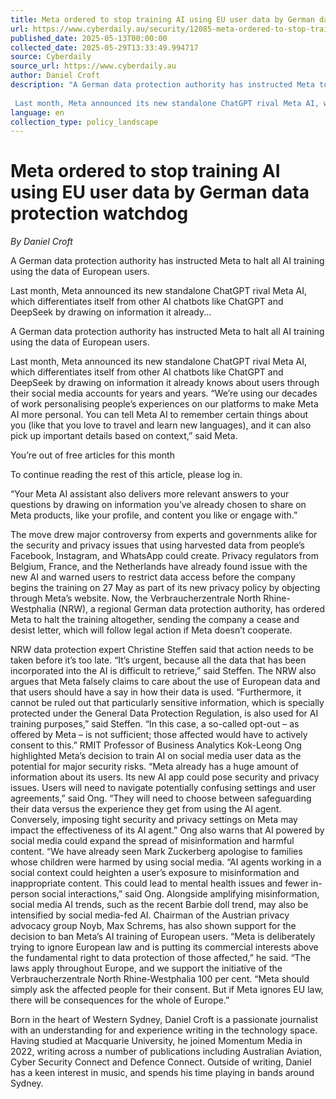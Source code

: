 ```yaml
---
title: Meta ordered to stop training AI using EU user data by German data protection watchdog
url: https://www.cyberdaily.au/security/12085-meta-ordered-to-stop-training-ai-using-eu-user-data-by-german-data-protection-watchdog
published_date: 2025-05-13T00:00:00
collected_date: 2025-05-29T13:33:49.994717
source: Cyberdaily
source_url: https://www.cyberdaily.au
author: Daniel Croft
description: "A German data protection authority has instructed Meta to halt all AI training using the data of European users. 
 
 Last month, Meta announced its new standalone ChatGPT rival Meta AI, which differentiates itself from other AI chatbots like ChatGPT and DeepSeek by drawing on information it already..."
language: en
collection_type: policy_landscape
---
```


# Meta ordered to stop training AI using EU user data by German data protection watchdog

*By Daniel Croft*

A German data protection authority has instructed Meta to halt all AI training using the data of European users. 
 
 Last month, Meta announced its new standalone ChatGPT rival Meta AI, which differentiates itself from other AI chatbots like ChatGPT and DeepSeek by drawing on information it already...

A German data protection authority has instructed Meta to halt all AI training using the data of European users. 
 
 Last month, Meta announced its new standalone ChatGPT rival Meta AI, which differentiates itself from other AI chatbots like ChatGPT and DeepSeek by drawing on information it already knows about users through their social media accounts for years and years. 
 “We’re using our decades of work personalising people’s experiences on our platforms to make Meta AI more personal. You can tell Meta AI to remember certain things about you (like that you love to travel and learn new languages), and it can also pick up important details based on context,” said Meta.

You’re out of free articles for this month

To continue reading the rest of this article, please log in.

“Your Meta AI assistant also delivers more relevant answers to your questions by drawing on information you’ve already chosen to share on Meta products, like your profile, and content you like or engage with.” 
 
 The move drew major controversy from experts and governments alike for the security and privacy issues that using harvested data from people’s Facebook, Instagram, and WhatsApp could create. 
 Privacy regulators from Belgium, France, and the Netherlands have already found issue with the new AI and warned users to restrict data access before the company begins the training on 27 May as part of its new privacy policy by objecting through Meta’s website. 
 Now, the Verbraucherzentrale North Rhine-Westphalia (NRW), a regional German data protection authority, has ordered Meta to halt the training altogether, sending the company a cease and desist letter, which will follow legal action if Meta doesn’t cooperate. 
 
 NRW data protection expert Christine Steffen said that action needs to be taken before it’s too late. 
 “It’s urgent, because all the data that has been incorporated into the AI ​​is difficult to retrieve,” said Steffen. 
 The NRW also argues that Meta falsely claims to care about the use of European data and that users should have a say in how their data is used. 
 “Furthermore, it cannot be ruled out that particularly sensitive information, which is specially protected under the General Data Protection Regulation, is also used for AI training purposes,” said Steffen. 
 “In this case, a so-called opt-out – as offered by Meta – is not sufficient; those affected would have to actively consent to this.” 
 RMIT Professor of Business Analytics Kok-Leong Ong highlighted Meta’s decision to train AI on social media user data as the potential for major security risks. 
 “Meta already has a huge amount of information about its users. Its new AI app could pose security and privacy issues. Users will need to navigate potentially confusing settings and user agreements,” said Ong. 
 “They will need to choose between safeguarding their data versus the experience they get from using the AI agent. Conversely, imposing tight security and privacy settings on Meta may impact the effectiveness of its AI agent.” 
 Ong also warns that AI powered by social media could expand the spread of misinformation and harmful content. 
 “We have already seen Mark Zuckerberg apologise to families whose children were harmed by using social media. 
 “AI agents working in a social context could heighten a user’s exposure to misinformation and inappropriate content. This could lead to mental health issues and fewer in-person social interactions,” said Ong. 
 Alongside amplifying misinformation, social media AI trends, such as the recent Barbie doll trend, may also be intensified by social media-fed AI. 
 Chairman of the Austrian privacy advocacy group Noyb, Max Schrems, has also shown support for the decision to ban Meta’s AI training of European users. 
 “Meta is deliberately trying to ignore European law and is putting its commercial interests above the fundamental right to data protection of those affected,” he said. 
 “The laws apply throughout Europe, and we support the initiative of the Verbraucherzentrale North Rhine-Westphalia 100 per cent. 
 “Meta should simply ask the affected people for their consent. But if Meta ignores EU law, there will be consequences for the whole of Europe.”

Born in the heart of Western Sydney, Daniel Croft is a passionate journalist with an understanding for and experience writing in the technology space. Having studied at Macquarie University, he joined Momentum Media in 2022, writing across a number of publications including Australian Aviation, Cyber Security Connect and Defence Connect. Outside of writing, Daniel has a keen interest in music, and spends his time playing in bands around Sydney.